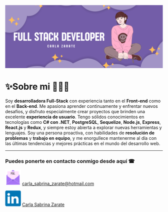 <img src="./Img/Banner.png" alt="banner"/>

# ✨Sobre mi 👩🏻‍💻
<p align="center">
<!-- <img src="./Img/dev.png" alt="dev" width="40%" align="right"/> -->
<p align="left">

Soy **desarrolladora Full-Stack** con experiencia tanto en el **Front-end** como en el **Back-end**. Me apasiona aprender continuamente y enfrentar nuevos desafíos, y disfruto especialmente crear proyectos que brinden una excelente **experiencia de usuario**. Tengo sólidos conocimientos en tecnologías como **C# con .NET**, **PostgreSQL**, **Sequelize**, **Node.js**, **Express**, **React.js** y **Redux**, y siempre estoy abierta a explorar nuevas herramientas y lenguajes. Soy una persona proactiva, con habilidades de **resolución de problemas** y **trabajo en equipo**, y me enorgullece mantenerme al día con las últimas tendencias y mejores prácticas en el mundo del desarrollo web.

 
</p>
</p>

<hr>

### Puedes ponerte en contacto conmigo desde aquí ☎
 <p align="left">
 <img src="./Img/mail.png" width="50"/>
 <a href="mailto:carla_sabrina_zarate@hotmail.com" target="_blank">carla_sabrina_zarate@hotmail.com</a>
 </>
 
 <p align="left">
  <img src="./Img/linkedin.png" width="50" />
  <a href="https://www.linkedin.com/in/carla-sabrina-zarate/" target="_blank">Carla Sabrina Zarate</a>
 </p>
